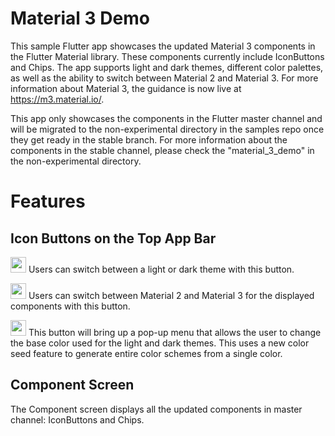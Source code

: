 # Material 3 Demo

This sample Flutter app showcases the updated Material 3 components in the Flutter Material library. These components currently include IconButtons and Chips. The app supports light and dark themes, different color palettes, as well as the ability to switch between Material 2 and Material 3. For more information about Material 3, the guidance is now live at https://m3.material.io/.

This app only showcases the components in the Flutter master channel and will be migrated to the non-experimental directory in the samples repo once they get ready in the stable branch. For more information about the components in the stable channel, please check the "material_3_demo" in the non-experimental directory.

# Features
## Icon Buttons on the Top App Bar
<img src="https://user-images.githubusercontent.com/36861262/166506048-125caeb3-5d5c-4489-9029-1cb74202dd37.png" width="25"/>  Users can switch between a light or dark theme with this button.

<img src="https://user-images.githubusercontent.com/36861262/166508002-90fce980-d228-4312-a95f-a1919bb79ccc.png" width="25" />  Users can switch between Material 2 and Material 3 for the displayed components with this button.

<img src="https://user-images.githubusercontent.com/36861262/166511137-85dea8df-0017-4649-b913-14d4b7a17c2f.png" width="25" /> This button will bring up a pop-up menu that allows the user to change the base color used for the light and dark themes. This uses a new color seed feature to generate entire color schemes from a single color.
 
## Component Screen
The Component screen displays all the updated components in master channel: IconButtons and Chips.
